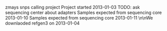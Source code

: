 
zmays snps calling project
Project started 2013-01-03
TODO: ask sequencing center about adapters
Samples expected from sequencing core 2013-01-10
Samples expected from sequencing core 2013-01-11
\n\nWe downlaoded refgen3 on 2013-01-04
